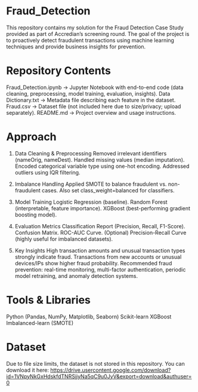 # Fraud_Detection
This repository contains my solution for the Fraud Detection Case Study provided as part of Accredian’s screening round. The goal of the project is to proactively detect fraudulent transactions using machine learning techniques and provide business insights for prevention.

# Repository Contents
Fraud_Detection.ipynb → Jupyter Notebook with end-to-end code (data cleaning, preprocessing, model training, evaluation, insights).
Data Dictionary.txt → Metadata file describing each feature in the dataset.
Fraud.csv → Dataset file (not included here due to size/privacy; upload separately).
README.md → Project overview and usage instructions.

# Approach
1. Data Cleaning & Preprocessing
Removed irrelevant identifiers (nameOrig, nameDest).
Handled missing values (median imputation).
Encoded categorical variable type using one-hot encoding.
Addressed outliers using IQR filtering.

2. Imbalance Handling
Applied SMOTE to balance fraudulent vs. non-fraudulent cases.
Also set class_weight=balanced for classifiers.

3. Model Training
Logistic Regression (baseline).
Random Forest (interpretable, feature importance).
XGBoost (best-performing gradient boosting model).

4. Evaluation Metrics
Classification Report (Precision, Recall, F1-Score).
Confusion Matrix.
ROC-AUC Curve.
(Optional) Precision-Recall Curve (highly useful for imbalanced datasets).

5. Key Insights
High transaction amounts and unusual transaction types strongly indicate fraud.
Transactions from new accounts or unusual devices/IPs show higher fraud probability.
Recommended fraud prevention: real-time monitoring, multi-factor authentication, periodic model retraining, and anomaly detection systems.

# Tools & Libraries
Python (Pandas, NumPy, Matplotlib, Seaborn)
Scikit-learn
XGBoost
Imbalanced-learn (SMOTE)

# Dataset
Due to file size limits, the dataset is not stored in this repository.
You can download it here: https://drive.usercontent.google.com/download?id=1VNpyNkGxHdskfdTNRSjjyNa5qC9u0JyV&export=download&authuser=0
